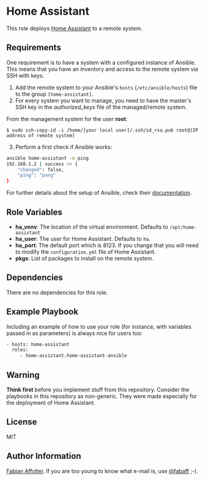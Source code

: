 Home Assistant
==============

This role deploys [Home Assistant](https://home-assistant.io/) to a remote system.

Requirements
------------

One requirement is to have a system with a configured instance of Ansible. This means that you have an inventory and access to the remote system via SSH with keys.

1. Add the remote system to your Ansible's `hosts` (`/etc/ansible/hosts`) file to the group `[home-assistant]`.
2. For every system you want to manage, you need to have the master's SSH key in the *authorized_keys* file of the managed/remote system.

From the management system for the user **root**:

```
$ sudo ssh-copy-id -i /home/[your local user]/.ssh/id_rsa.pub root@[IP address of remote system]
```

3. Perform a first check if Ansible works:

```bash
ansible home-assistant -m ping
192.168.1.2 | success >> {
    "changed": false,
    "ping": "pong"
}
```

For further details about the setup of Ansible, check their [documentation](http://docs.ansible.com/ansible/).

Role Variables
--------------

- **ha_venv**: The location of the virtual environment. Defaults to `/opt/home-assistant`
- **ha_user**: The user for Home Assistant. Defaults to `ha`.
- **ha_port**: The default port which is 8123. If you change that you will need to modify the `configuration.yml` file of Home Assistant.
- **pkgs**: List of packages to install on the remote system.


Dependencies
------------

There are no dependencies for this role.

Example Playbook
----------------

Including an example of how to use your role (for instance, with variables passed in as parameters) is always nice for users too:

```bash
- hosts: home-assistant
  roles:
     - home-assistant.home-assistant-ansible
```

Warning
-------

**Think first** before you implement stuff from this repository. Consider the playbooks in this repository as non-generic. They were made especially for the deployment of Home Assistant.

License
-------

MIT

Author Information
------------------

[Fabian Affolter](https://github.com/fabaff). If you are too young to know what e-mail is, use [@fabaff](https://twitter.com/fabaff) ;-).

